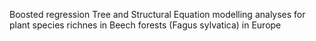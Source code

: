 Boosted regression Tree and Structural Equation modelling analyses for plant species richnes in Beech forests (Fagus sylvatica) 
in Europe
